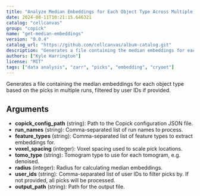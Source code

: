 ```yaml
---
title: "Analyze Median Embeddings for Each Object Type Across Multiple Runs"
date: 2024-08-11T10:21:15.646321
catalog: "cellcanvas"
group: "copick"
name: "get-median-embeddings"
version: "0.0.4"
catalog_url: "https://github.com/cellcanvas/album-catalog.git"
description: "Generates a file containing the median embeddings for each object type based on the picks in multiple runs, filtered by user IDs if provided."
authors: ["Kyle Harrington"]
license: "MIT"
tags: ["data analysis", "zarr", "picks", "embedding", "cryoet"]
---
```


Generates a file containing the median embeddings for each object type based on the picks in multiple runs, filtered by user IDs if provided.

## Arguments

- **copick_config_path** (string): Path to the Copick configuration JSON file.
- **run_names** (string): Comma-separated list of run names to process.
- **feature_types** (string): Comma-separated list of feature types to extract embeddings for.
- **voxel_spacing** (integer): Voxel spacing used to scale pick locations.
- **tomo_type** (string): Tomogram type to use for each tomogram, e.g. denoised.
- **radius** (integer): Radius for calculating median embeddings.
- **user_ids** (string): Comma-separated list of user IDs to filter picks by. If not provided, all picks will be processed.
- **output_path** (string): Path for the output file.

